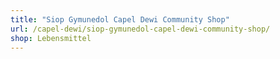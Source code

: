 ```yaml
---
title: "Siop Gymunedol Capel Dewi Community Shop"
url: /capel-dewi/siop-gymunedol-capel-dewi-community-shop/
shop: Lebensmittel
---
```

